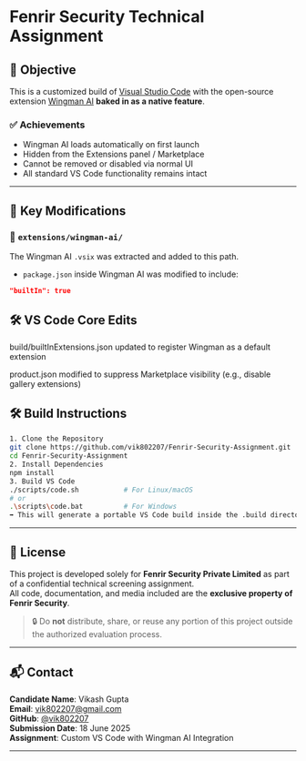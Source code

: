 # Fenrir Security Technical Assignment

## 📌 Objective

This is a customized build of [Visual Studio Code](https://github.com/microsoft/vscode) with the open-source extension [Wingman AI](https://github.com/RussellCanfield/wingman-ai) **baked in as a native feature**.

### ✅ Achievements

- Wingman AI loads automatically on first launch
- Hidden from the Extensions panel / Marketplace
- Cannot be removed or disabled via normal UI
- All standard VS Code functionality remains intact

---

## 🧩 Key Modifications

### 📁 `extensions/wingman-ai/`
The Wingman AI `.vsix` was extracted and added to this path.

- `package.json` inside Wingman AI was modified to include:

```json
"builtIn": true
```
## 🛠️ VS Code Core Edits
build/builtInExtensions.json updated to register Wingman as a default extension

product.json modified to suppress Marketplace visibility (e.g., disable gallery extensions)
## 🛠️ Build Instructions
``` bash
1. Clone the Repository
git clone https://github.com/vik802207/Fenrir-Security-Assignment.git
cd Fenrir-Security-Assignment
2. Install Dependencies
npm install
3. Build VS Code
./scripts/code.sh           # For Linux/macOS
# or
.\scripts\code.bat          # For Windows
➡️ This will generate a portable VS Code build inside the .build directory.
```
---

## 📄 License

This project is developed solely for **Fenrir Security Private Limited** as part of a confidential technical screening assignment.  
All code, documentation, and media included are the **exclusive property of Fenrir Security**.

> 🔒 Do **not** distribute, share, or reuse any portion of this project outside the authorized evaluation process.

---

## 📬 Contact

**Candidate Name**: Vikash Gupta  
**Email**: vik802207@gmail.com  
**GitHub**: [@vik802207](https://github.com/vik802207)  
**Submission Date**: 18 June 2025  
**Assignment**: Custom VS Code with Wingman AI Integration

---


